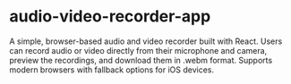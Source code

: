 # audio-video-recorder-app
A simple, browser-based audio and video recorder built with React. Users can record audio or video directly from their microphone and camera, preview the recordings, and download them in .webm format. Supports modern browsers with fallback options for iOS devices.

